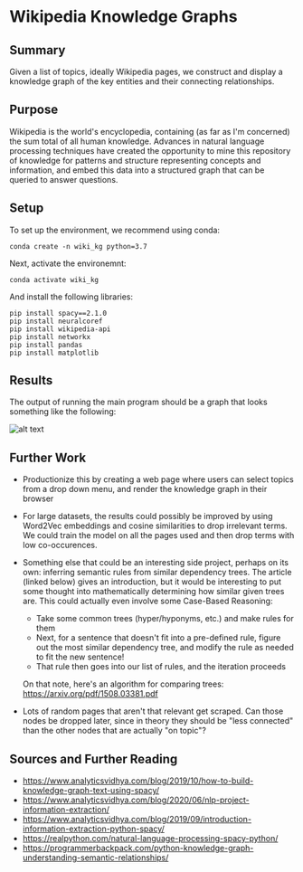 # Wikipedia Knowledge Graphs
## Summary
Given a list of topics, ideally Wikipedia pages, we construct and display a knowledge graph of the key entities and their connecting relationships.

## Purpose
Wikipedia is the world's encyclopedia, containing (as far as I'm concerned) the sum total of all human knowledge. Advances in natural language processing techniques 
have created the opportunity to mine this repository of knowledge for patterns and structure representing concepts and information, and embed this data 
into a structured graph that can be queried to answer questions.

## Setup
To set up the environment, we recommend using conda:

```
conda create -n wiki_kg python=3.7
```

Next, activate the environemnt:

```
conda activate wiki_kg
```

And install the following libraries:

```
pip install spacy==2.1.0
pip install neuralcoref
pip install wikipedia-api
pip install networkx
pip install pandas
pip install matplotlib
```

## Results
The output of running the main program should be a graph that looks something like the following:

![alt text](https://github.com/nateburley/WikiKnowledgeGraphs/blob/master/knowledge_graph_example.png)

## Further Work
- Productionize this by creating a web page where users can select topics from a drop down menu, and render the knowledge graph in their browser
- For large datasets, the results could possibly be improved by using Word2Vec embeddings and cosine similarities to drop irrelevant terms. We could train 
  the model on all the pages used and then drop terms with low co-occurences.
- Something else that could be an interesting side project, perhaps on its own: inferring semantic rules from similar dependency trees. The article (linked 
  below) gives an introduction, but it would be interesting to put some thought into mathematically determining how similar given trees are. This could 
  actually even involve some Case-Based Reasoning:
  - Take some common trees (hyper/hyponyms, etc.) and make rules for them
  - Next, for a sentence that doesn't fit into a pre-defined rule, figure out the most similar dependency tree, and
    modify the rule as needed to fit the new sentence!
  - That rule then goes into our list of rules, and the iteration proceeds
  
  On that note, here's an algorithm for comparing trees: https://arxiv.org/pdf/1508.03381.pdf
  
- Lots of random pages that aren't that relevant get scraped. Can those nodes be dropped later, since in theory they should be "less connected" than the 
  other nodes that are actually "on topic"?

## Sources and Further Reading
- https://www.analyticsvidhya.com/blog/2019/10/how-to-build-knowledge-graph-text-using-spacy/
- https://www.analyticsvidhya.com/blog/2020/06/nlp-project-information-extraction/
- https://www.analyticsvidhya.com/blog/2019/09/introduction-information-extraction-python-spacy/
- https://realpython.com/natural-language-processing-spacy-python/
- https://programmerbackpack.com/python-knowledge-graph-understanding-semantic-relationships/
